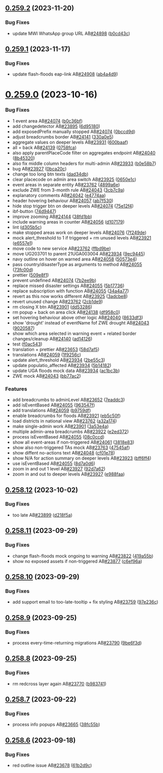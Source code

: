 ## [0.259.2](https://github.com/rodekruis/IBF-system/compare/v0.259.1...v0.259.2) (2023-11-20)


### Bug Fixes

* update MWI WhatsApp group URL AB[#24898](https://github.com/rodekruis/IBF-system/issues/24898) ([b0cd43c](https://github.com/rodekruis/IBF-system/commit/b0cd43c509c94439252fcc373d97d53dda0e8f99))



## [0.259.1](https://github.com/rodekruis/IBF-system/compare/v0.259.0...v0.259.1) (2023-11-17)


### Bug Fixes

* update flash-floods eap-link AB[#24908](https://github.com/rodekruis/IBF-system/issues/24908) ([ab4a4d9](https://github.com/rodekruis/IBF-system/commit/ab4a4d97b449644626fc3f4f90e0fcef9bd3161a))



# [0.259.0](https://github.com/rodekruis/IBF-system/compare/v0.258.12...v0.259.0) (2023-10-16)


### Bug Fixes

* 1 event area AB[#24074](https://github.com/rodekruis/IBF-system/issues/24074) ([b0c36bf](https://github.com/rodekruis/IBF-system/commit/b0c36bf9fe0e2236201342f7dca45e6878f8b950))
* add changedetector AB[#23895](https://github.com/rodekruis/IBF-system/issues/23895) ([6d95180](https://github.com/rodekruis/IBF-system/commit/6d9518016da527da2bf3ef579b962e1f1b05ab91))
* add exposedPrefix manually stopped AB[#24074](https://github.com/rodekruis/IBF-system/issues/24074) ([0bccd9d](https://github.com/rodekruis/IBF-system/commit/0bccd9d9efb2f6a42f7a5dbf372cda15a2d0bbbb))
* adjust breadcrumbs border AB[#24141](https://github.com/rodekruis/IBF-system/issues/24141) ([330a0e5](https://github.com/rodekruis/IBF-system/commit/330a0e53baa73a358b20b83124818a2043a703ce))
* aggregate values on deeper levels AB[#23931](https://github.com/rodekruis/IBF-system/issues/23931) ([600baaf](https://github.com/rodekruis/IBF-system/commit/600baafd3c3d16af2d2f40ed1d8d29f446190541))
* all = back AB[#24139](https://github.com/rodekruis/IBF-system/issues/24139) ([0758fca](https://github.com/rodekruis/IBF-system/commit/0758fcaafe6cbf67fb022eb60a5b3ac6199e5943))
* also apply parentPlaceCode filter on aggregates endpoint AB[#24040](https://github.com/rodekruis/IBF-system/issues/24040) ([8b45320](https://github.com/rodekruis/IBF-system/commit/8b45320b894ad247218dd893b9da8260531cef97))
* also fix middle column headers for multi-admin AB[#23933](https://github.com/rodekruis/IBF-system/issues/23933) ([b0e58b7](https://github.com/rodekruis/IBF-system/commit/b0e58b76e389c3a1b83a687f8e6d020fe0b79e43))
* bug AB[#23927](https://github.com/rodekruis/IBF-system/issues/23927) ([0bca20c](https://github.com/rodekruis/IBF-system/commit/0bca20c813da820ba6eab2f99096991b10223cb7))
* change too long btn texts ([dad34db](https://github.com/rodekruis/IBF-system/commit/dad34dbd6e40d83970423cff991c938739f614cd))
* clear placecode on admin area switch AB[#23925](https://github.com/rodekruis/IBF-system/issues/23925) ([0650e1c](https://github.com/rodekruis/IBF-system/commit/0650e1c7633d4f5d7d36ac6a3c7a3c26995f6a26))
* event areas in separate entity AB[#23762](https://github.com/rodekruis/IBF-system/issues/23762) ([4899a6e](https://github.com/rodekruis/IBF-system/commit/4899a6ea6e0883636b6d1c7e5cb6a9dae0158412))
* exclude ZWE from 3-month rule AB[#24043](https://github.com/rodekruis/IBF-system/issues/24043) ([3cb7c9a](https://github.com/rodekruis/IBF-system/commit/3cb7c9ae58c1b227768d393a507850588ec02197))
* explanatory comments AB[#24042](https://github.com/rodekruis/IBF-system/issues/24042) ([e4774aa](https://github.com/rodekruis/IBF-system/commit/e4774aab807b5fb1ab719517d1e30d969b8f5f5f))
* header hovering behaviour AB[#24057](https://github.com/rodekruis/IBF-system/issues/24057) ([ab7f530](https://github.com/rodekruis/IBF-system/commit/ab7f530ad3656d8d03b042b29c7b985eb153b87b))
* hide stop trigger btn on deeper levels AB[#24074](https://github.com/rodekruis/IBF-system/issues/24074) ([75e12f4](https://github.com/rodekruis/IBF-system/commit/75e12f44165d1d338e184d994a2afef3a5ad9ef0))
* ibf-button ([74d9447](https://github.com/rodekruis/IBF-system/commit/74d944777c91022e77fc44426cee565bec22fd08))
* improve zooming AB[#24144](https://github.com/rodekruis/IBF-system/issues/24144) ([38fd1bb](https://github.com/rodekruis/IBF-system/commit/38fd1bb6e09bdda56a6c98878c26cb7824cad0c6))
* include warning areas in counter AB[#24056](https://github.com/rodekruis/IBF-system/issues/24056) ([d107179](https://github.com/rodekruis/IBF-system/commit/d1071799f418bacfa5e001869b9b8570467bf7be))
* lint ([d305b5c](https://github.com/rodekruis/IBF-system/commit/d305b5c6bc92dbfa254858c0deab02817836d663))
* make stopped areas work on deeper levels AB[#24076](https://github.com/rodekruis/IBF-system/issues/24076) ([7f249de](https://github.com/rodekruis/IBF-system/commit/7f249de3827ae3d0ce187bfa2516f03c654d219a))
* mock alert_threshold to 1 if triggered + rm unused levels AB[#23921](https://github.com/rodekruis/IBF-system/issues/23921) ([e6557e1](https://github.com/rodekruis/IBF-system/commit/e6557e15cf34a02408923f1dc85ff978ebba4619))
* move code to new service AB[#23762](https://github.com/rodekruis/IBF-system/issues/23762) ([ffbd9be](https://github.com/rodekruis/IBF-system/commit/ffbd9be20a5625acd64f3f37f2520012cb654f88))
* move UG203701 to parent 21UGA003004 AB[#23934](https://github.com/rodekruis/IBF-system/issues/23934) ([9ec9445](https://github.com/rodekruis/IBF-system/commit/9ec94450d394033a19a5aea12d5ac89b2cbc8232))
* navy outline on hover on warned area AB[#24058](https://github.com/rodekruis/IBF-system/issues/24058) ([50573e4](https://github.com/rodekruis/IBF-system/commit/50573e4aa5247a78fb71f22a74b891e3e2bf3b2b))
* pass country/disasterType as arguments to method AB[#24055](https://github.com/rodekruis/IBF-system/issues/24055) ([73fc00d](https://github.com/rodekruis/IBF-system/commit/73fc00da7b01bf23b6164a3a804f8173ccf9ecaf))
* prettier ([509e8f1](https://github.com/rodekruis/IBF-system/commit/509e8f15f428dfbcfa22bcd2863e920fa2105110))
* prevent undefined AB[#24074](https://github.com/rodekruis/IBF-system/issues/24074) ([7b2ee9b](https://github.com/rodekruis/IBF-system/commit/7b2ee9bdcc6afe7892078f6a13b6f078230ad350))
* replace missed disaster settings AB[#24055](https://github.com/rodekruis/IBF-system/issues/24055) ([5b17736](https://github.com/rodekruis/IBF-system/commit/5b177369335a43f5cd5fb1ea72bee83f385a095a))
* replace subscription with function AB[#24055](https://github.com/rodekruis/IBF-system/issues/24055) ([34a4a77](https://github.com/rodekruis/IBF-system/commit/34a4a7799f2caf60cd1184febc179f2c8f41fe35))
* revert as this now works different AB[#23925](https://github.com/rodekruis/IBF-system/issues/23925) ([3adcbe8](https://github.com/rodekruis/IBF-system/commit/3adcbe8401649ea46f1c00beadc04c00c4823a33))
* revert unused change AB[#23762](https://github.com/rodekruis/IBF-system/issues/23762) ([2cb1de9](https://github.com/rodekruis/IBF-system/commit/2cb1de9c415522347c1f829cebb7ee742db69543))
* rm closing X btn AB[#23901](https://github.com/rodekruis/IBF-system/issues/23901) ([dd53286](https://github.com/rodekruis/IBF-system/commit/dd5328693605a1415505fe0bfd3025184f002c85))
* rm popup + back on area click AB[#24138](https://github.com/rodekruis/IBF-system/issues/24138) ([df958c0](https://github.com/rodekruis/IBF-system/commit/df958c0c7afa5825733bc3d121cb4730900c8396))
* set hovering behaviour above other logic AB[#24040](https://github.com/rodekruis/IBF-system/issues/24040) ([8633df3](https://github.com/rodekruis/IBF-system/commit/8633df3a7f1c07bac9e735bcdc85981225bdf097))
* show 'drought' instead of eventName fof ZWE drought AB[#24043](https://github.com/rodekruis/IBF-system/issues/24043) ([9020587](https://github.com/rodekruis/IBF-system/commit/9020587b647c51e2d7b4d8eaa9071169c622181c))
* show which area selected in warning event + related border changes/cleanup AB[#24140](https://github.com/rodekruis/IBF-system/issues/24140) ([ad14126](https://github.com/rodekruis/IBF-system/commit/ad141269f0bab8e37f68728c29fd5b372847212a))
* test ([f0ac543](https://github.com/rodekruis/IBF-system/commit/f0ac543261c2a4bfe4519b623fc5dd25bafc9894))
* translation + prettier AB[#23653](https://github.com/rodekruis/IBF-system/issues/23653) ([58d7af5](https://github.com/rodekruis/IBF-system/commit/58d7af569b344adc240f803c03f2d4c46e55ba57))
* translations AB[#24059](https://github.com/rodekruis/IBF-system/issues/24059) ([1f9256c](https://github.com/rodekruis/IBF-system/commit/1f9256c82388e299e959b474b2b209a33f7dd654))
* update alert_threshold AB[#23934](https://github.com/rodekruis/IBF-system/issues/23934) ([2be55c3](https://github.com/rodekruis/IBF-system/commit/2be55c31c27d73e80b87cea300bad6eee4412328))
* update populatio_affected AB[#23934](https://github.com/rodekruis/IBF-system/issues/23934) ([5b14182](https://github.com/rodekruis/IBF-system/commit/5b141828d0e76b37b17add386632e7e7582ee768))
* update UGA floods mock data AB[#23934](https://github.com/rodekruis/IBF-system/issues/23934) ([ac1bc3b](https://github.com/rodekruis/IBF-system/commit/ac1bc3bb02d0ec7737346a696c55646942f7c347))
* ZWE mock AB[#24043](https://github.com/rodekruis/IBF-system/issues/24043) ([bb77ac2](https://github.com/rodekruis/IBF-system/commit/bb77ac28755c7f1b5de6814888fd56fffee545f7))


### Features

* add breadcrumbs to adminLevel AB[#23652](https://github.com/rodekruis/IBF-system/issues/23652) ([7eaddc3](https://github.com/rodekruis/IBF-system/commit/7eaddc3a01295d87ac65b7575e509bab24fc5a47))
* add isEventBased AB[#24055](https://github.com/rodekruis/IBF-system/issues/24055) ([963547f](https://github.com/rodekruis/IBF-system/commit/963547fe3a30d8c624ff58f00201e981b4252ed2))
* add translations AB[#24059](https://github.com/rodekruis/IBF-system/issues/24059) ([b9759df](https://github.com/rodekruis/IBF-system/commit/b9759dfccab9292a3d9221ba896710b10ac2af39))
* enable breadcrumbs for floods AB[#23921](https://github.com/rodekruis/IBF-system/issues/23921) ([eb5c50f](https://github.com/rodekruis/IBF-system/commit/eb5c50fe8099beb61ccadff65a0148b9ad4df031))
* load districts in national view AB[#23762](https://github.com/rodekruis/IBF-system/issues/23762) ([a32a174](https://github.com/rodekruis/IBF-system/commit/a32a17487c09f4429c6f7a5e7188164bd67f34ba))
* make single-admin work AB[#23901](https://github.com/rodekruis/IBF-system/issues/23901) ([3a53e4a](https://github.com/rodekruis/IBF-system/commit/3a53e4a8d4685f363151ab745b77c1d82be63421))
* multiple admin-area breadcrumbs AB[#23922](https://github.com/rodekruis/IBF-system/issues/23922) ([e2ed372](https://github.com/rodekruis/IBF-system/commit/e2ed372072ecc8739a4833dbf54cd694bae61b80))
* process isEventBased AB[#24055](https://github.com/rodekruis/IBF-system/issues/24055) ([08c0ccd](https://github.com/rodekruis/IBF-system/commit/08c0ccd49d1c37a257347a19ac122b91a906eedf))
* show all event-areas if non-triggered AB[#24061](https://github.com/rodekruis/IBF-system/issues/24061) ([3818e83](https://github.com/rodekruis/IBF-system/commit/3818e83d22d879bbc7726531f33dc6909eb00cec))
* show also non-triggered TAs mock AB[#23763](https://github.com/rodekruis/IBF-system/issues/23763) ([47545af](https://github.com/rodekruis/IBF-system/commit/47545af299a2749df91aa35b51f65eb12e863be5))
* show diffent no-actions text AB[#24048](https://github.com/rodekruis/IBF-system/issues/24048) ([cf01e78](https://github.com/rodekruis/IBF-system/commit/cf01e78d8781ceee9ed969076fd4fbfb6f54bbfd))
* show N/A for action summary on deeper levels AB[#23923](https://github.com/rodekruis/IBF-system/issues/23923) ([bff6ff4](https://github.com/rodekruis/IBF-system/commit/bff6ff408130b44f7b62c9b0eda5a107a850e938))
* use isEventBased AB[#24055](https://github.com/rodekruis/IBF-system/issues/24055) ([8d7a0d6](https://github.com/rodekruis/IBF-system/commit/8d7a0d65021fe389737db768f5dffaebc223c737))
* zoom in and out 1 level AB[#23927](https://github.com/rodekruis/IBF-system/issues/23927) ([92d7a62](https://github.com/rodekruis/IBF-system/commit/92d7a621d8c602940d5e31a5b19437f6a9845618))
* zoom in and out to deeper levels AB[#23927](https://github.com/rodekruis/IBF-system/issues/23927) ([e988faa](https://github.com/rodekruis/IBF-system/commit/e988faa723af895b7ee8aa6bb950616c08cff654))



## [0.258.12](https://github.com/rodekruis/IBF-system/compare/v0.258.11...v0.258.12) (2023-10-02)


### Bug Fixes

* too late AB[#23899](https://github.com/rodekruis/IBF-system/issues/23899) ([d218f5a](https://github.com/rodekruis/IBF-system/commit/d218f5a66acc2511c6c72e68c8767b771774e7a9))



## [0.258.11](https://github.com/rodekruis/IBF-system/compare/v0.258.10...v0.258.11) (2023-09-29)


### Bug Fixes

* change flash-floods mock ongoing to warning AB[#23822](https://github.com/rodekruis/IBF-system/issues/23822) ([419a55b](https://github.com/rodekruis/IBF-system/commit/419a55b2f691544aa315f2272da085dc39398b4c))
* show no exposed assets if non-triggered AB[#23877](https://github.com/rodekruis/IBF-system/issues/23877) ([c6ef96a](https://github.com/rodekruis/IBF-system/commit/c6ef96a5e195221b32ef383ae6bd69970f227c35))



## [0.258.10](https://github.com/rodekruis/IBF-system/compare/v0.258.9...v0.258.10) (2023-09-29)


### Bug Fixes

* add support email to too-late-tooltip + fix styling AB[#23759](https://github.com/rodekruis/IBF-system/issues/23759) ([97e236c](https://github.com/rodekruis/IBF-system/commit/97e236cf9c101516745c4c3fc2ab222ce0828fc0))



## [0.258.9](https://github.com/rodekruis/IBF-system/compare/v0.258.8...v0.258.9) (2023-09-25)


### Bug Fixes

* process every-time-returning migrations AB[#23790](https://github.com/rodekruis/IBF-system/issues/23790) ([9be6f3d](https://github.com/rodekruis/IBF-system/commit/9be6f3d10bdc4fac58be1771e70b1fe450ca42f4))



## [0.258.8](https://github.com/rodekruis/IBF-system/compare/v0.258.7...v0.258.8) (2023-09-25)


### Bug Fixes

* rm redcross layer again AB[#23770](https://github.com/rodekruis/IBF-system/issues/23770) ([b983741](https://github.com/rodekruis/IBF-system/commit/b98374151aa1c50e45034462483279c84b2ab0b8))



## [0.258.7](https://github.com/rodekruis/IBF-system/compare/v0.258.6...v0.258.7) (2023-09-22)


### Bug Fixes

* process info popups AB[#23665](https://github.com/rodekruis/IBF-system/issues/23665) ([38fc55b](https://github.com/rodekruis/IBF-system/commit/38fc55b472772d1e528dd8986ca8797643668259))



## [0.258.6](https://github.com/rodekruis/IBF-system/compare/v0.258.5...v0.258.6) (2023-09-18)


### Bug Fixes

* red outline issue AB[#23678](https://github.com/rodekruis/IBF-system/issues/23678) ([61b2d9c](https://github.com/rodekruis/IBF-system/commit/61b2d9c91677612d9f39a0c0ecd9b77feb220684))



